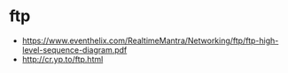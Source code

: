 # ftp

* https://www.eventhelix.com/RealtimeMantra/Networking/ftp/ftp-high-level-sequence-diagram.pdf
* http://cr.yp.to/ftp.html

